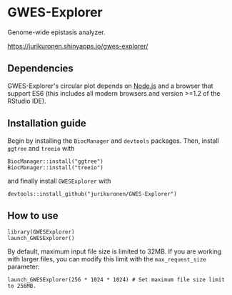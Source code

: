# GWES-Explorer
Genome-wide epistasis analyzer.

https://jurikuronen.shinyapps.io/gwes-explorer/

## Dependencies
GWES-Explorer's circular plot depends on [Node.js](https://nodejs.org/en/) and a browser that support ES6 (this includes all modern browsers and version >=1.2 of the RStudio IDE).

## Installation guide
Begin by installing the `BiocManager` and `devtools` packages. Then, install `ggtree` and `treeio` with
```
BiocManager::install("ggtree")
BiocManager::install("treeio")
```
and finally install `GWESExplorer` with
```
devtools::install_github("jurikuronen/GWES-Explorer")
```

## How to use
```
library(GWESExplorer)
launch_GWESExplorer()
```

By default, maximum input file size is limited to 32MB. If you are working with larger files, you can modify this limit with the `max_request_size` parameter:
```
launch_GWESExplorer(256 * 1024 * 1024) # Set maximum file size limit to 256MB.
```
